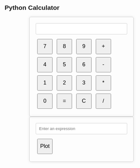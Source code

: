 ## Python Calculator
<html lang="en">
<head>
<meta charset="UTF-8">
<meta name="viewport" content="width=device-width, initial-scale=1.0">
<title>Simple Calculator</title>
<style>
  /* Add your CSS styling here */
  body {
    font-family: Arial, sans-serif;
  }
  .calculator {
    width: 300px;
    margin: 0 auto;
    padding: 20px;
    border: 1px solid #ccc;
    border-radius: 5px;
    box-shadow: 0 0 10px rgba(0, 0, 0, 0.1);
  }
  input[type="text"] {
    width: 100%;
    padding: 10px;
    margin-bottom: 10px;
    border: 1px solid #ccc;
    border-radius: 3px;
  }
  button {
    width: 50px;
    height: 50px;
    font-size: 18px;
    margin: 5px;
  }
</style>
</head>
<body>
<div class="calculator">
  <input type="text" id="result" readonly>
  <button onclick="appendToResult('7')">7</button>
  <button onclick="appendToResult('8')">8</button>
  <button onclick="appendToResult('9')">9</button>
  <button onclick="appendToResult('+')">+</button>
  <br>
  <button onclick="appendToResult('4')">4</button>
  <button onclick="appendToResult('5')">5</button>
  <button onclick="appendToResult('6')">6</button>
  <button onclick="appendToResult('-')">-</button>
  <br>
  <button onclick="appendToResult('1')">1</button>
  <button onclick="appendToResult('2')">2</button>
  <button onclick="appendToResult('3')">3</button>
  <button onclick="appendToResult('*')">*</button>
  <br>
  <button onclick="appendToResult('0')">0</button>
  <button onclick="calculateResult()">=</button>
  <button onclick="clearResult()">C</button>
  <button onclick="appendToResult('/')">/</button>
</div>

<script>
  function appendToResult(value) {
    document.getElementById("result").value += value;
  }

  function calculateResult() {
    const resultField = document.getElementById("result");
    try {
      resultField.value = eval(resultField.value);
    } catch (error) {
      resultField.value = "Error";
    }
  }

  function clearResult() {
    document.getElementById("result").value = "";
  }
</script>
</body>
</html>


<html lang="en">
<head>
<meta charset="UTF-8">
<meta name="viewport" content="width=device-width, initial-scale=1.0">
<title>Graphing Calculator</title>
<script src="https://cdn.plot.ly/plotly-latest.min.js"></script>
<style>
  /* Add your CSS styling here */
  body {
    font-family: Arial, sans-serif;
  }
  #calculator {
    width: 300px;
    margin: 0 auto;
    padding: 20px;
    border: 1px solid #ccc;
    border-radius: 5px;
    box-shadow: 0 0 10px rgba(0, 0, 0, 0.1);
  }
  input[type="text"] {
    width: 100%;
    padding: 10px;
    margin-bottom: 10px;
    border: 1px solid #ccc;
    border-radius: 3px;
  }
  button {
    width: 50px;
    height: 50px;
    font-size: 18px;
    margin: 5px;
  }
  #graph {
    margin-top: 20px;
  }
</style>
</head>
<body>
<div id="calculator">
  <input type="text" id="expression" placeholder="Enter an expression">
  <button onclick="plotGraph()">Plot</button>
</div>
<div id="graph"></div>
<script>
  function plotGraph() {
    const expression = document.getElementById("expression").value;
    const graphDiv = document.getElementById("graph");
    
    try {
      const x = [];
      const y = [];
      for (let i = -10; i <= 10; i += 0.5) {
        x.push(i);
        y.push(eval(expression.replace("x", i)));
      }

      const data = [{ x, y, type: 'scatter', mode: 'lines' }];
      const layout = { title: 'Graph', xaxis: { title: 'x' }, yaxis: { title: 'y' } };
      Plotly.newPlot(graphDiv, data, layout);
    } catch (error) {
      graphDiv.innerHTML = "<p>Error: Invalid expression</p>";
    }
  }
</script>
</body>
</html>

<script>
const secretNumber = Math.floor(Math.random() * 100) + 1;
let attempts = 0;

function checkGuess() {
  const guess = parseInt(document.getElementById("guessInput").value);
  attempts++;

  if (guess === secretNumber) {
    document.getElementById("result").textContent = `Congratulations! You guessed the number ${secretNumber} in ${attempts} attempts.`;
  } else if (guess < secretNumber) {
    document.getElementById("result").textContent = "Try higher!";
  } else {
    document.getElementById("result").textContent = "Try lower!";
  }
}
</script>

</details>